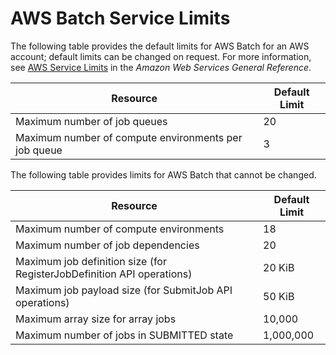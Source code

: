 # AWS Batch Service Limits<a name="service_limits"></a>

The following table provides the default limits for AWS Batch for an AWS account; default limits can be changed on request\. For more information, see [AWS Service Limits](http://docs.aws.amazon.com/general/latest/gr/aws_service_limits.html) in the *Amazon Web Services General Reference*\.


| Resource | Default Limit | 
| --- | --- | 
| Maximum number of job queues | 20 | 
| Maximum number of compute environments per job queue | 3 | 

The following table provides limits for AWS Batch that cannot be changed\.


| Resource | Default Limit | 
| --- | --- | 
| Maximum number of compute environments | 18 | 
| Maximum number of job dependencies | 20 | 
| Maximum job definition size \(for RegisterJobDefinition API operations\) | 20 KiB | 
| Maximum job payload size \(for SubmitJob API operations\) | 50 KiB | 
| Maximum array size for array jobs | 10,000 | 
| Maximum number of jobs in SUBMITTED state | 1,000,000 | 